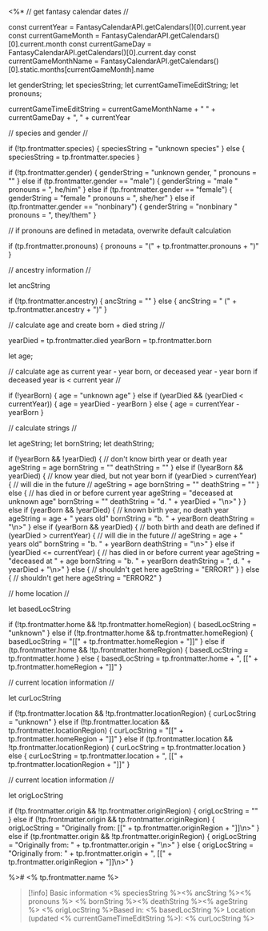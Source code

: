 <%* 
// get fantasy calendar dates //

const currentYear =  FantasyCalendarAPI.getCalendars()[0].current.year
const currentGameMonth = FantasyCalendarAPI.getCalendars()[0].current.month
const currentGameDay = FantasyCalendarAPI.getCalendars()[0].current.day
const currentGameMonthName = FantasyCalendarAPI.getCalendars()[0].static.months[currentGameMonth].name

let genderString;
let speciesString;
let currentGameTimeEditString;
let pronouns;

currentGameTimeEditString = currentGameMonthName + " " + currentGameDay + ", " + currentYear

// species and gender //

if (!tp.frontmatter.species) {
  speciesString = "unknown species"
} else {
  speciesString = tp.frontmatter.species
}

if (!tp.frontmatter.gender) {
  genderString = "unknown gender, "
  pronouns = ""
} else if (tp.frontmatter.gender == "male") {
  genderString = "male "
  pronouns = ", he/him"
} else if (tp.frontmatter.gender == "female") {
  genderString = "female "
  pronouns = ", she/her"
} else if (tp.frontmatter.gender == "nonbinary") {
  genderString = "nonbinary "
  pronouns = ", they/them"
}

// if pronouns are defined in metadata, overwrite default calculation

if (tp.frontmatter.pronouns) {
  pronouns = "(" + tp.frontmatter.pronouns + ")"
}

// ancestry information //

let ancString

if (!tp.frontmatter.ancestry) {
  ancString = ""
} else {
  ancString = " (" + tp.frontmatter.ancestry + ")"
}

// calculate age and create born + died string //

yearDied = tp.frontmatter.died
yearBorn = tp.frontmatter.born

let age;

// calculate age as current year - year born, or deceased year - year born if deceased year is < current year //

if (!yearBorn) {
  age = "unknown age"
} else if (yearDied && (yearDied < currentYear)) {
  age = yearDied - yearBorn
} else {
  age = currentYear - yearBorn
}

// calculate strings //

let ageString;
let bornString;
let deathString;

if (!yearBorn && !yearDied) {
// don't know birth year or death year
  ageString = age
  bornString = ""
  deathString = ""
} else if (!yearBorn && yearDied) {
// know year died, but not year born
  if (yearDied > currentYear) {
  // will die in the future //
    ageString = age
    bornString = ""
    deathString = ""
  } else {
  // has died in or before current year
    ageString = "deceased at unknown age"
    bornString = ""
    deathString = "d. " + yearDied + "\n>"
  }
} else if (yearBorn && !yearDied) {
// known birth year, no death year
  ageString = age + " years old"
  bornString = "b. " + yearBorn
  deathString = "\n>"
} else if (yearBorn && yearDied) {
// both birth and death are defined
  if (yearDied > currentYear) {
  // will die in the future //
    ageString = age + " years old"
    bornString = "b. " + yearBorn
    deathString = "\n>"
  } else if (yearDied <= currentYear) {
  // has died in or before current year
    ageString = "deceased at " + age
    bornString = "b. " + yearBorn
    deathString = ", d. " + yearDied + "\n>"
  } else {
   // shouldn't get here
   ageString = "ERROR1"
  }
} else {
 // shouldn't get here
 ageString = "ERROR2"
}

// home location //

let basedLocString

if (!tp.frontmatter.home && !tp.frontmatter.homeRegion) {
  basedLocString = "unknown"
} else if (!tp.frontmatter.home && tp.frontmatter.homeRegion) {
  basedLocString = "[[" + tp.frontmatter.homeRegion + "]]"
} else if (tp.frontmatter.home && !tp.frontmatter.homeRegion) {
  basedLocString = tp.frontmatter.home
} else {
  basedLocString = tp.frontmatter.home + ", [[" + tp.frontmatter.homeRegion + "]]"
}

// current location information //

let curLocString

if (!tp.frontmatter.location && !tp.frontmatter.locationRegion) {
  curLocString = "unknown"
} else if (!tp.frontmatter.location && tp.frontmatter.locationRegion) {
  curLocString = "[[" + tp.frontmatter.homeRegion + "]]"
} else if (tp.frontmatter.location && !tp.frontmatter.locationRegion) {
  curLocString = tp.frontmatter.location
} else {
  curLocString = tp.frontmatter.location + ", [[" + tp.frontmatter.locationRegion + "]]"
}

// current location information //

let origLocString

if (!tp.frontmatter.origin && !tp.frontmatter.originRegion) {
  origLocString = ""
} else if (!tp.frontmatter.origin && tp.frontmatter.originRegion) {
  origLocString = "Originally from: [[" + tp.frontmatter.originRegion + "]]\n>"
} else if (tp.frontmatter.origin && !tp.frontmatter.originRegion) {
  origLocString = "Originally from: " + tp.frontmatter.origin + "\n>"
} else {
  origLocString = "Originally from: " + tp.frontmatter.origin + ", [[" + tp.frontmatter.originRegion + "]]\n>"
}

%># <% tp.frontmatter.name %>
>[!info] Basic information
><% speciesString %><% ancString %><% pronouns %>
><% bornString %><% deathString %><% ageString %>
><% origLocString %>Based in: <% basedLocString %>
>Location (updated <% currentGameTimeEditString %>): <% curLocString %>

